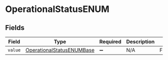 # OperationalStatusENUM


## Fields

| Field                                                                         | Type                                                                          | Required                                                                      | Description                                                                   | Example                                                                       |
| ----------------------------------------------------------------------------- | ----------------------------------------------------------------------------- | ----------------------------------------------------------------------------- | ----------------------------------------------------------------------------- | ----------------------------------------------------------------------------- |
| `value`                                                                       | [OperationalStatusENUMBase](../../models/shared/operationalstatusenumbase.md) | :heavy_minus_sign:                                                            | N/A                                                                           | FlightBoarding                                                                |